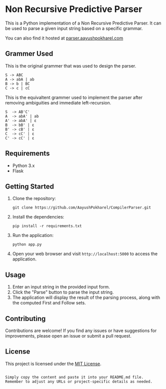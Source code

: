 # Non Recursive Predictive Parser

This is a Python implementation of a Non Recursive Predictive Parser. It can be used to parse a given input string based on a specific grammar.

You can also find it hosted at [parser.aayushpokharel.com](https://parser.aayushpokharel.com)

## Grammer Used

This is the original grammer that was used to design the parser.
```
S -> ABC
A -> abA | ab
B -> b | BC
C -> c | cC
```
This is the equivaltent grammer used to implement the parser after removing ambiguities and immediate left-recursion.
```
S  -> AB'C'
A  -> abA' | ab
A' -> abA' | ε
B  -> bB' | ε
B' -> cB' | ε
C  -> cC' | ε
C' -> cC' | ε
```

## Requirements

- Python 3.x
- Flask

## Getting Started

1. Clone the repository:

   ```
   git clone https://github.com/AayushPokharel/CompilerParser.git
   ```

2. Install the dependencies:

   ```
   pip install -r requirements.txt
   ```

3. Run the application:

   ```
   python app.py
   ```

4. Open your web browser and visit `http://localhost:5000` to access the application.

## Usage

1. Enter an input string in the provided input form.
2. Click the "Parse" button to parse the input string.
3. The application will display the result of the parsing process, along with the computed First and Follow sets.

## Contributing

Contributions are welcome! If you find any issues or have suggestions for improvements, please open an issue or submit a pull request.

## License

This project is licensed under the [MIT License](LICENSE).
```

Simply copy the content and paste it into your README.md file. Remember to adjust any URLs or project-specific details as needed.
